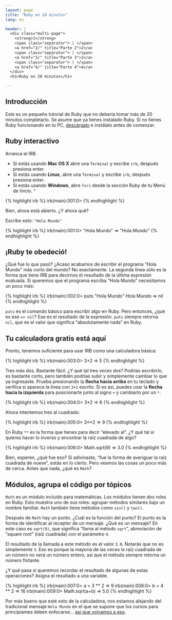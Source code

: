 ```yaml
---
layout: page
title: "Ruby en 20 minutos"
lang: es

header: |
  <div class="multi-page">
    <strong>1</strong>
    <span class="separator"> | </span>
    <a href="2/" title="Parte 2">2</a>
    <span class="separator"> | </span>
    <a href="3/" title="Parte 3">3</a>
    <span class="separator"> | </span>
    <a href="4/" title="Parte 4">4</a>
  </div>
  <h1>Ruby en 20 minutos</h1>

---
```


## Introducción

Este es un pequeño tutorial de Ruby que no debería tomar más de 20
minutos completarlo. Se asume que ya tienes instalado Ruby. Si no tienes
Ruby funcionando en tu PC, [descárgalo](/es/downloads/) e instálalo
antes de comenzar.

## Ruby interactivo

Arranca el IRB.

* Si estás usando **Mac OS X** abre una `Terminal` y escribe `irb`,
  después presiona enter.
* Si estás usando **Linux**, abre una `Terminal` y escribe `irb`,
  después presiona enter.
* Si estás usando **Windows**, abre `fxri` desde la sección Ruby de tu
  Menú de Inicio.
^

{% highlight irb %}
irb(main):001:0>
{% endhighlight %}

Bien, ahora está abierto. ¿Y ahora qué?

Escribe esto: `"Hola Mundo"`

{% highlight irb %}
irb(main):001:0> "Hola Mundo"
=> "Hola Mundo"
{% endhighlight %}

## ¡Ruby te obedeció!

¿Qué fue lo que pasó? ¿Acaso acabamos de escribir el programa “Hola
Mundo” más corto del mundo? No exactamente. La segunda linea sólo es la
forma que tiene IRB para decirnos el resultado de la última expresión
evaluada. Si queremos que el programa escriba “Hola Mundo” necesitamos
un poco más:

{% highlight irb %}
irb(main):002:0> puts "Hola Mundo"
Hola Mundo
=> nil
{% endhighlight %}

`puts` es el comando básico para escribir algo en Ruby. Pero entonces,
¿qué es ese `=> nil`? Ese es el resultado de la expresión. `puts`
siempre retorna `nil`, que es el valor que significa “absolutamente
nada” en Ruby.

## Tu calculadora gratis está aquí

Pronto, tenemos suficiente para usar IRB como una calculadora básica:

{% highlight irb %}
irb(main):003:0> 3+2
=> 5
{% endhighlight %}

Tres más dos. Bastante fácil. ¿Y qué tal tres *veces* dos? Podrías
escribirlo, es bastante corto, pero también podrías subir y simplemente
cambiar lo que ya ingresaste. Prueba presionando la **flecha hacia
arriba** en tu teclado y verifica si aparece la linea con `3+2` escrito.
Si es así, puedes usar la **flecha hacia la izquierda** para
posicionarte junto al signo `+` y cambiarlo por un `*`.

{% highlight irb %}
irb(main):004:0> 3*2
=> 6
{% endhighlight %}

Ahora intentemos tres al cuadrado:

{% highlight irb %}
irb(main):005:0> 3**2
=> 9
{% endhighlight %}

En Ruby `**` es la forma que tienes para decir “elevado al”. ¿Y qué tal
si quieres hacer lo inverso y encontrar la raíz cuadrada de algo?

{% highlight irb %}
irb(main):006:0> Math.sqrt(9)
=> 3.0
{% endhighlight %}

Bien, esperen, ¿qué fue eso? Si adivinaste, “fue la forma de averiguar
la raíz cuadrada de nueve”, estás en lo cierto. Pero veamos las cosas un
poco más de cerca. Antes que nada, ¿qué es `Math`?

## Módulos, agrupa el código por tópicos

`Math` es un módulo incluido para matemáticas. Los módulos tienen dos
roles en Ruby. Esto muestra uno de sus roles: agrupar métodos similares
bajo un nombre familiar. `Math` también tiene métodos como `sin()` y
`tan()`.

Después de `Math` hay un punto. ¿Cuál es la función del punto? El punto
es la forma de identificar al receptor de un mensaje. ¿Qué es un
mensaje? En este caso es `sqrt(9)`, que significa “llama al método
`sqrt`”, abreviación de “square root” (raíz cuadrada) con el parámetro
`9`.

El resultado de la llamada a este método es el valor `3.0`. Notarás que
no es simplemente `3`. Eso es porque la mayoría de las veces la raíz
cuadrada de un número no será un número entero, así que el método
siempre retorna un número flotante.

¿Y qué pasa si queremos recordar el resultado de algunas de estas
operaciones? Asigna el resultado a una variable.

{% highlight irb %}
irb(main):007:0> a = 3 ** 2
=> 9
irb(main):008:0> b = 4 ** 2
=> 16
irb(main):009:0> Math.sqrt(a+b)
=> 5.0
{% endhighlight %}

Por más bueno que esté esto de la calculadora, nos estamos alejando del
tradicional mensaje `Hola Mundo` en el que se supone que los cursos para
principiantes deben enfocarse… [así que volvamos a eso](2/).

